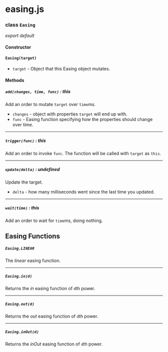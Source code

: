 # easing.js
### class `Easing`
*export default*
#### Constructor
#### `Easing(target)`
- `target` - Object that this Easing object mutates.

#### Methods
##### `add(changes, time, func)` : this
Add an order to mutate `target` over `time`ms.
- `changes` - object with properties `target` will end up with.
- `func` - Easing function specifying how the properties should change over time.

---
##### `trigger(func)` : this
Add an order to invoke `func`.
The function will be called with `target` as `this`.

---
##### `update(delta)` : undefined
Update the target.
- `delta` - how many milliseconds went since the last time you updated.

---
##### `wait(time)` : this
Add an order to wait for `time`ms, doing nothing.
## Easing Functions
##### `Easing.LINEAR`
The *linear* easing function.

---
##### `Easing.in(d)`
Returns the *in* easing function of `d`th power.

---
##### `Easing.out(d)`
Returns the *out* easing function of `d`th power.

---
##### `Easing.inOut(d)`
Returns the *inOut* easing function of `d`th power.
